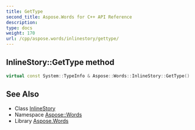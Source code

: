 ```yaml
---
title: GetType
second_title: Aspose.Words for C++ API Reference
description: 
type: docs
weight: 170
url: /cpp/aspose.words/inlinestory/gettype/
---
```

## InlineStory::GetType method




```cpp
virtual const System::TypeInfo & Aspose::Words::InlineStory::GetType() const override
```

## See Also

* Class [InlineStory](../)
* Namespace [Aspose::Words](../../)
* Library [Aspose.Words](../../../)
